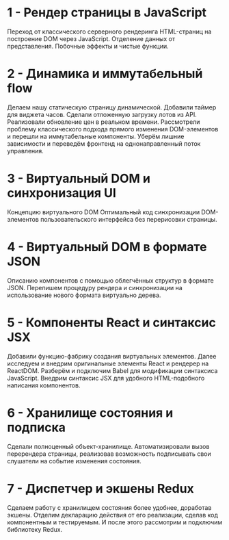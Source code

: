 # 1 - Рендер страницы в JavaScript
Переход от классического серверного рендеринга HTML-страниц на построение DOM через JavaScript. 
Отделение данных от представления. 
Побочные эффекты и чистые функции.

# 2 - Динамика и иммутабельный flow
Делаем нашу статическую страницу динамической. 
Добавили таймер для виджета часов. 
Сделали отложенную загрузку лотов из API. 
Реализовали обновление цен в реальном времени.
Рассмотрели проблему классического подхода прямого изменения DOM-элементов и перешли на иммутабельные компоненты.
Уберём лишние зависимости и переведём фронтенд на однонаправленный поток управления.

# 3 - Виртуальный DOM и синхронизация UI
Концепцию виртуального DOM 
Оптимальный код синхронизации DOM-элементов пользовательского интерфейса без перерисовки страницы.

# 4 - Виртуальный DOM в формате JSON
Описанию компонентов с помощью облегчённых структур в формате JSON. 
Перепишем процедуру рендера и синхронизации на использование нового формата виртуально дерева.

# 5 - Компоненты React и синтаксис JSX
Добавили функцию-фабрику создания виртуальных элементов.
Далее исследуем и внедрим оригинальные элементы React и рендерер на ReactDOM. 
Разберём и подключим Babel для модификации синтаксиса JavaScript.
Внедрим синтаксис JSX для удобного HTML-подобного написания компонентов.

# 6 - Хранилище состояния и подписка
Сделали полноценный объект-хранилище.
Автоматизировали вызов перерендера страницы, 
реализовав возможность подписывать свои слушатели на событие изменения состояния.

# 7 - Диспетчер и экшены Redux
Сделаем работу с хранилищем состояния более удобнее, доработав экшены. 
Отделим декларацию действия от его реализации, сделав код компонентным и тестируемым. 
И после этого рассмотрим и подключим библиотеку Redux.